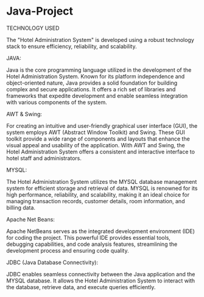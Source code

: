 # Java-Project
TECHNOLOGY USED


The "Hotel Administration System" is developed using a robust technology stack to ensure efficiency, reliability, and scalability.

JAVA: 

Java is the core programming language utilized in the development of the Hotel Administration System. Known for its platform independence and object-oriented nature, Java provides a solid foundation for building complex and secure applications. It offers a rich set of libraries and frameworks that expedite development and enable seamless integration with various components of the system.

AWT & Swing: 

For creating an intuitive and user-friendly graphical user interface (GUI), the system employs AWT (Abstract Window Toolkit) and Swing. These GUI toolkit provide a wide range of components and layouts that enhance the visual appeal and usability of the application. With AWT and Swing, the Hotel Administration System offers a consistent and interactive interface to hotel staff and administrators.

MYSQL:

 The Hotel Administration System utilizes the MYSQL database management system for efficient storage and retrieval of data. MYSQL is renowned for its high performance, reliability, and scalability, making it an ideal choice for managing transaction records, customer details, room information, and billing data.

Apache Net Beans:

 Apache NetBeans serves as the integrated development environment (IDE) for coding the project. This powerful IDE provides essential tools, debugging capabilities, and code analysis features, streamlining the development process and ensuring code quality.


JDBC (Java Database Connectivity): 

JDBC enables seamless connectivity between the Java application and the MYSQL database. It allows the Hotel Administration System to interact with the database, retrieve data, and execute queries efficiently.
